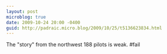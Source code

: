 ```yaml
---
layout: post
microblog: true
date: 2009-10-24 20:00 -0400
guid: http://padraic.micro.blog/2009/10/25/t5136623834.html
---
```

The "story" from the northwest 188 pilots is weak. #fail
